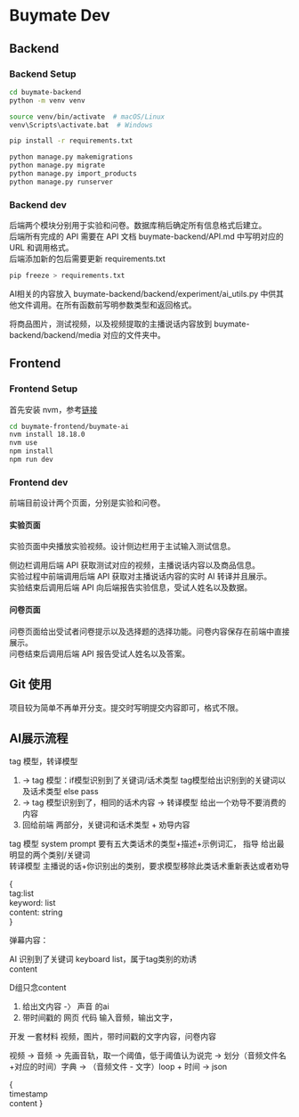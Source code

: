# Buymate Dev

## Backend

### Backend Setup

```bash
cd buymate-backend
python -m venv venv

source venv/bin/activate  # macOS/Linux
venv\Scripts\activate.bat  # Windows

pip install -r requirements.txt

python manage.py makemigrations
python manage.py migrate
python manage.py import_products
python manage.py runserver
```

### Backend dev

后端两个模块分别用于实验和问卷。数据库稍后确定所有信息格式后建立。  
后端所有完成的 API 需要在 API 文档 buymate-backend/API.md 中写明对应的 URL 和调用格式。  
后端添加新的包后需要更新 requirements.txt  

```bash
pip freeze > requirements.txt
```

AI相关的内容放入 buymate-backend/backend/experiment/ai_utils.py 中供其他文件调用。在所有函数前写明参数类型和返回格式。  

将商品图片，测试视频，以及视频提取的主播说话内容放到 buymate-backend/backend/media 对应的文件夹中。  

## Frontend

### Frontend Setup

首先安装 nvm，参考[链接](https://blog.csdn.net/weixin_57844432/article/details/127788884)

```bash
cd buymate-frontend/buymate-ai
nvm install 18.18.0
nvm use
npm install
npm run dev
```

### Frontend dev

前端目前设计两个页面，分别是实验和问卷。  

#### 实验页面

实验页面中央播放实验视频。设计侧边栏用于主试输入测试信息。  

侧边栏调用后端 API 获取测试对应的视频，主播说话内容以及商品信息。  
实验过程中前端调用后端 API 获取对主播说话内容的实时 AI 转译并且展示。  
实验结束后调用后端 API 向后端报告实验信息，受试人姓名以及数据。  

#### 问卷页面

问卷页面给出受试者问卷提示以及选择题的选择功能。问卷内容保存在前端中直接展示。  
问卷结束后调用后端 API 报告受试人姓名以及答案。

## Git 使用

项目较为简单不再单开分支。提交时写明提交内容即可，格式不限。  

## AI展示流程

tag 模型，转译模型  

1. -> tag 模型：if模型识别到了关键词/话术类型 tag模型给出识别到的关键词以及话术类型 else pass  
2. -> tag 模型识别到了，相同的话术内容 -> 转译模型 给出一个劝导不要消费的内容  
3. 回给前端 两部分，关键词和话术类型 + 劝导内容  

tag 模型 system prompt 要有五大类话术的类型+描述+示例词汇， 指导 给出最明显的两个类别/关键词  
转译模型 主播说的话+你识别出的类别，要求模型移除此类话术重新表达或者劝导  

{  
    tag:list  
    keyword: list  
    content: string  
}  

弹幕内容：  

AI 识别到了关键词 keyboard list，属于tag类别的劝诱  
content  

D组只念content  

1. 给出文内容 -〉 声音 的ai  
2. 带时间戳的 网页 代码 输入音频，输出文字，  

开发 一套材料 视频，图片，带时间戳的文字内容，问卷内容  

视频 -> 音频 -> 先画音轨，取一个阈值，低于阈值认为说完 -> 划分（音频文件名+对应的时间）字典 -> （音频文件 - 文字）loop + 时间 -> json  

{  
    timestamp  
    content
}  
